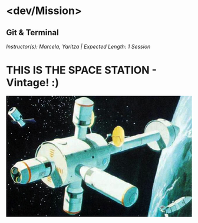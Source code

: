 # <dev/Mission>
## Git & Terminal
*Instructor(s): Marcela, Yaritza | Expected Length: 1 Session*

# THIS IS THE SPACE STATION - Vintage! :)

![Image of Branching](space-station.jpg)
